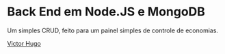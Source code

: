 # Back End em Node.JS e MongoDB

Um simples CRUD, feito para um painel simples de controle de economias.

[Victor Hugo](https://github.com/victorurchella)
